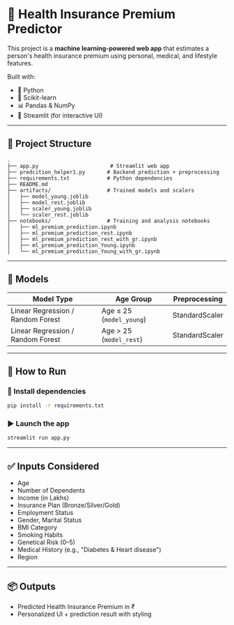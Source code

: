 # 🏥 Health Insurance Premium Predictor

This project is a **machine learning-powered web app** that estimates a person's health insurance premium using personal, medical, and lifestyle features.

Built with:
- 🐍 Python
- 🧠 Scikit-learn
- 📊 Pandas & NumPy
- 🎯 Streamlit (for interactive UI)

---

## 📁 Project Structure

```
.
├── app.py                       # Streamlit web app
├── predcition_helper1.py       # Backend prediction + preprocessing
├── requirements.txt            # Python dependencies
├── README.md
├── artifacts/                  # Trained models and scalers
│   ├── model_young.joblib
│   ├── model_rest.joblib
│   ├── scaler_young.joblib
│   └── scaler_rest.joblib
├── notebooks/                  # Training and analysis notebooks
│   ├── ml_premium_prediction.ipynb
│   ├── ml_premium_prediction_rest.ipynb
│   ├── ml_premium_prediction_rest_with_gr.ipynb
│   ├── ml_premium_prediction_Young.ipynb
│   └── ml_premium_prediction_Young_with_gr.ipynb
```

---

## 🧠 Models

| Model Type | Age Group | Preprocessing |
|------------|-----------|----------------|
| Linear Regression / Random Forest | Age ≤ 25 (`model_young`) | StandardScaler |
| Linear Regression / Random Forest | Age > 25 (`model_rest`) | StandardScaler |

---

## 🚀 How to Run

### 🔧 Install dependencies

```bash
pip install -r requirements.txt
```

### ▶️ Launch the app

```bash
streamlit run app.py
```

---

## ✅ Inputs Considered

- Age
- Number of Dependents
- Income (in Lakhs)
- Insurance Plan (Bronze/Silver/Gold)
- Employment Status
- Gender, Marital Status
- BMI Category
- Smoking Habits
- Genetical Risk (0–5)
- Medical History (e.g., "Diabetes & Heart disease")
- Region

---

## 📦 Outputs
- Predicted Health Insurance Premium in ₹
- Personalized UI + prediction result with styling

